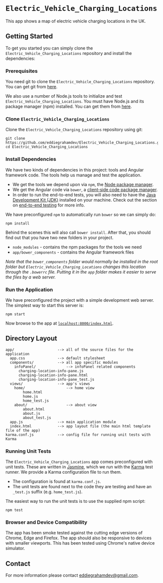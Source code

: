 # `Electric_Vehicle_Charging_Locations`

This app shows a map of electric vehicle charging locations in the UK.


## Getting Started

To get you started you can simply clone the `Electric_Vehicle_Charging_Locations` repository and install the dependencies:

### Prerequisites

You need git to clone the `Electric_Vehicle_Charging_Locations` repository. You can get git from [here][git].

We also use a number of Node.js tools to initialize and test `Electric_Vehicle_Charging_Locations`. You must have Node.js
and its package manager (npm) installed. You can get them from [here][node].

### Clone `Electric_Vehicle_Charging_Locations`

Clone the `Electric_Vehicle_Charging_Locations` repository using git:

```
git clone https://github.com/eddiegrahamdev/Electric_Vehicle_Charging_Locations.git
cd Electric_Vehicle_Charging_Locations
```

### Install Dependencies

We have two kinds of dependencies in this project: tools and Angular framework code. The tools help
us manage and test the application.

* We get the tools we depend upon via `npm`, the [Node package manager][npm].
* We get the Angular code via `bower`, a [client-side code package manager][bower].
* In order to run the end-to-end tests, you will also need to have the
  [Java Development Kit (JDK)][jdk] installed on your machine. Check out the section on
  [end-to-end testing](#e2e-testing) for more info.

We have preconfigured `npm` to automatically run `bower` so we can simply do:

```
npm install
```

Behind the scenes this will also call `bower install`. After that, you should find out that you have
two new folders in your project.

* `node_modules` - contains the npm packages for the tools we need
* `app/bower_components` - contains the Angular framework files

*Note that the `bower_components` folder would normally be installed in the root folder but
`Electric_Vehicle_Charging_Locations` changes this location through the `.bowerrc` file. Putting it in the `app` folder
makes it easier to serve the files by a web server.*

### Run the Application

We have preconfigured the project with a simple development web server. The simplest way to start
this server is:

```
npm start
```

Now browse to the app at [`localhost:8000/index.html`][local-app-url].


## Directory Layout

```
app/                    --> all of the source files for the application
  app.css               --> default stylesheet
  components/           --> all app specific modules
    infoPanel/              --> infoPanel related components
      charging-location-info-pane.js
      charging-location-info-pane.html
      charging-location-info-pane_test.js
  views/                --> app's views
    home/                   --> home view
        home.html
        home.js
        home_test.js
    about/                  --> about view
        about.html
        about.js
        about_test.js
  app.js                --> main application module
  index.html            --> app layout file (the main html template file of the app)
karma.conf.js           --> config file for running unit tests with Karma
```

### Running Unit Tests

The `Electric_Vehicle_Charging_Locations` app comes preconfigured with unit tests. These are written in [Jasmine][jasmine],
which we run with the [Karma][karma] test runner. We provide a Karma configuration file to run them.

* The configuration is found at `karma.conf.js`.
* The unit tests are found next to the code they are testing and have an `_test.js` suffix (e.g.
  `home_test.js`).

The easiest way to run the unit tests is to use the supplied npm script:

```
npm test
```

### Browser and Device Compatibility

The app has been smoke tested against the cutting edge versions of Chrome, Edge and Firefox.
The app should also be responsive to devices with smaller viewports. This has been tested using Chrome's native device simulator.

## Contact

For more information please contact eddiegrahamdev@gmail.com.


[angularjs]: https://angularjs.org/
[bower]: http://bower.io/
[git]: https://git-scm.com/
[http-server]: https://github.com/indexzero/http-server
[jasmine]: https://jasmine.github.io/
[jdk]: https://wikipedia.org/wiki/Java_Development_Kit
[jdk-download]: http://www.oracle.com/technetwork/java/javase/downloads
[karma]: https://karma-runner.github.io/
[local-app-url]: http://localhost:8000/index.html
[node]: https://nodejs.org/
[npm]: https://www.npmjs.org/
[protractor]: http://www.protractortest.org/
[selenium]: http://docs.seleniumhq.org/
[travis]: https://travis-ci.org/
[travis-docs]: https://docs.travis-ci.com/user/getting-started
